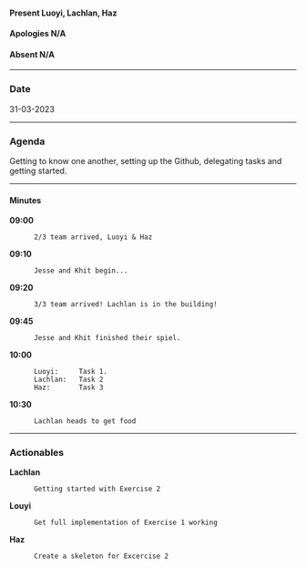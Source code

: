 #### Present     Luoyi, Lachlan, Haz

#### Apologies    N/A

#### Absent       N/A
___
### Date 

31-03-2023
___
### Agenda
Getting to know one another, setting up the Github, delegating tasks and getting started. 
___
#### Minutes

        
**09:00**  
          
          2/3 team arrived, Luoyi & Haz
          
**09:10**  
          
          Jesse and Khit begin...
          
**09:20**  
          
          3/3 team arrived! Lachlan is in the building!
          
**09:45**  
          
          Jesse and Khit finished their spiel.  

**10:00**   

          Luoyi:     Task 1.  
          Lachlan:   Task 2 
          Haz:       Task 3
          
**10:30**   

          Lachlan heads to get food
          
          
___
### Actionables

**Lachlan**  
          
          Getting started with Exercise 2
          
**Louyi**  
          
          Get full implementation of Exercise 1 working
          
**Haz**  
          
          Create a skeleton for Excercise 2
          
        
